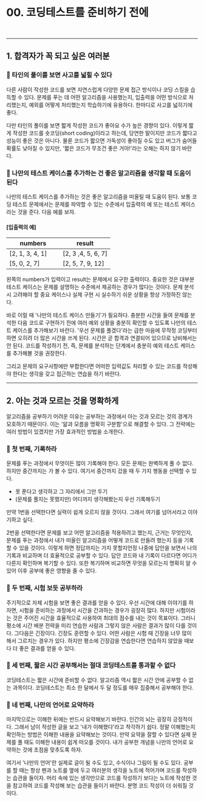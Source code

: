 # 00. 코딩테스트를 준비하기 전에
<br/>

--- 

## 1. 합격자가 꼭 되고 싶은 여러분

### 🥎 타인의 풀이를 보면 사고를 넓힐 수 있다
다른 사람이 작성한 코드를 보면 자연스럽게 다양한 문제 접근 방식이나 코딩 스킬을 습득할 수 있다.
문제를 푸는 데 어떤 알고리즘을 사용했는지, 입출력을 어떤 방식으로 처리했는지, 예외를 어떻게 처리했는지 학습하기에 유용하다.
한마디로 사고를 넓히기에 좋다.

다만 타인의 풀이를 보면 짧게 작성한 코드가 좋아요 수가 높은 경향이 있다.
이렇게 짧게 작성한 코드를 숏코딩(short coding)이라고 하는데, 당연한 말이지만 코드가 짧다고 성능이 좋은 것은 아니다.
물론 코드가 짧으면 가독성이 좋아질 수도 있고 버그가 숨어들 확률도 낮아질 수 있지만, '짧은 코드가 무조건 좋은 거야!'라는 오해는 하지 않기 바란다.

### 🥎 나만의 테스트 케이스를 추가하는 건 좋은 알고리즘을 생각할 때 도움이 된다
나만의 테스트 케이스를 추가하는 것은 좋은 알고리즘을 떠올릴 때 도움이 된다.
보통 코딩 테스트 문제에서는 문제를 파악할 수 있는 수준에서 입출력의 예 또는 테스트 케이스라는 것을 준다. 다음 예를 보자.

#### [입출력의 예]
| **numbers** | **result** |
|---------|----------|
| [2, 1, 3, 4, 1] &nbsp;&nbsp;&nbsp;&nbsp;&nbsp;| [2, 3 ,4, 5, 6, 7] |
| [5, 0, 2, 7] | [2, 5, 7, 9, 12] |

왼쪽의 numbers가 입력이고 result는 문제에서 요구한 출력이다. 중요한 것은 대부분 테스트 케이스는 문제를 설명하는 수준에서 제공하는 경우가 많다는 것이다.
문제 분석 시 고려해야 할 중요 케이스나 실제 구현 시 실수하기 쉬운 상황을 항상 가정하진 않는다.

바로 이럴 때 '나만의 테스트 케이스 만들기'가 필요하다.
충분한 시간을 들여 문제를 분석한 다음 코드로 구현하기 전에 여러 예외 상황을 충분히 확인할 수 있도록 나만의 테스트 케이스를 추가해보기 바란다.
'우선 문제를 풀겠다'라는 급한 마음에 무작정 코딩부터 하면 오히려 더 많은 시간을 쓰게 된다. 시간은 곧 합격과 연결되어 있으므로 낭비해서는 안 된다.
코드를 작성하기 전, 즉, 문제를 분석하는 단계에서 충분히 예외 테스트 케이스를 추가해볼 것을 권장한다.

그리고 문제의 요구사항에만 부합한다면 어떠한 입력값도 처리할 수 있는 코드를 작성해야 한다는 생각을 갖고 접근하는 연습을 하기 바란다.

---

## 2. 아는 것과 모르는 것을 명확하게
알고리즘을 공부하기 어려운 이유는 공부하는 과정에서 아는 것과 모르는 것의 경계가 모호하기 때문이다. 이는 '앎과 모름을 명확히 구분함'으로 해결할 수 있다.
그 전략에는 여러 방법이 있겠지만 가장 효과적인 방법을 소개한다.

### 🥎 첫 번째, 기록하라
문제를 푸는 과정에서 무엇이든 많이 기록해야 한다. 모든 문제는 완벽하게 풀 수 없다. 하지만 중간까지는 가 볼 수 있다. 여기서 중간까지 갔을 때 두 가지 행동을 선택할 수 있다.
- 못 푼다고 생각하고 그 자리에서 그만 두기
- (문제를 풀지는 못했지만) 어디까지 생각해봤는지 우선 기록해두기

만약 1번을 선택한다면 실력이 쉽게 오르지 않을 것이다. 그래서 여기를 넘어서라고 이야기하고 싶다.

2번을 선택한다면 문제를 보고 어떤 알고리즘을 적용하려고 했는지, 근거는 무엇인지, 문제를 푸는 과정에서 내가 떠올린 알고리즘을 어떻게 코드로 만들려 했는지 등을 기록할 수 있을 것이다.
이렇게 하면 정답까지는 가지 못할지언정 나중에 답안을 보면서 나의 기록과 비교하며 더 효율적으로 공부할 수 있다. 답안 코드와 내 기록이 다르다면 어디가 다른지 확인하며 복기할 수 있다.
또한 복기하며 비교하면 무엇을 모르는지 명확히 알 수 있어 이후 공부에 좋은 영향을 줄 수 있다.

### 🥎 두 번째, 시험 보듯 공부하라
주기적으로 자체 시험을 보면 좋은 결과를 얻을 수 있다. 우선 시간에 대해 이야기를 하자면, 시험을 준비하는 과정에서 시간을 간과하는 경우가 굉장히 많다.
하지만 시험이라는 것은 주어진 시간을 효율적으로 사용하여 최대의 점수를 내는 것이 목표이다. 그러니 평소에 시간 배분 전략을 미리 연습한 사람과 그렇지 않은 사람은 결과가 많이 다를 것이다.
그다음은 긴장이다. 긴장도 훈련할 수 있다. 어떤 사람은 시험 때 긴장을 너무 많이 해서 그르치는 경우가 있다. 하지만 평소에 긴장감을 연습한다면 연습하지 않았을 때보다 더 좋은 결과를 얻을 수 있다.

### 🥎 세 번째, 짧은 시간 공부해서는 절대 코딩테스트를 통과할 수 없다
코딩테스트는 짧은 시간에 준비할 수 없다. 알고리즘 역시 짧은 시간 안에 공부할 수 없는 과목이다. 코딩테스트는 최소 한 달에서 두 달 정도를 매우 집중해서 공부해야 한다.

### 🥎 네 번째, 나만의 언어로 요약하라
마지막으로는 이해한 뒤에는 반드시 요약해보기 바란다. 인간의 뇌는 굉장히 긍정적이다. 그래서 남이 작성한 글을 보고 '내가 이해했다'라고 착각하기 쉽다.
정말 이해했는지 확인하는 방법은 이해한 내용을 요약해보는 것이다. 만약 요약을 잘할 수 있다면 실제 문제를 풀 때도 이해한 내용이 쉽게 떠오를 것이다.
내가 공부한 개념을 나만의 언어로 요약하는 것에 초점을 맞추도록 하자.

여기서 '나만의 언어'란 실제로 글이 될 수도 있고, 수식이나 그림이 될 수도 있다. 공부를 할 때는 항상 펜과 노트를 옆에 두고 여러분의 생각을 노트에 적어가며 코드를 작성하는 습관을 들이자.
머리 속에 있는 생각만으로 코드를 작성하기 보다는 노트에 작성한 것을 참고하여 코드를 작성해 보는 습관을 들이기 바란다. 분명 코드 작성이 더 쉬워질 것이다.